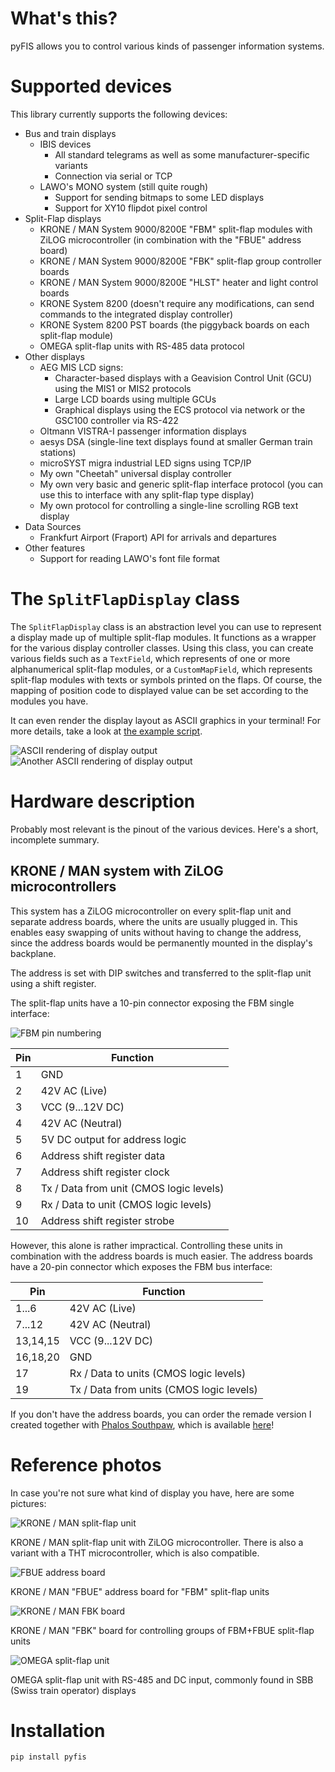 # What's this?
pyFIS allows you to control various kinds of passenger information systems.

# Supported devices
This library currently supports the following devices:

* Bus and train displays
  * IBIS devices
    * All standard telegrams as well as some manufacturer-specific variants
    * Connection via serial or TCP
  * LAWO's MONO system (still quite rough)
    * Support for sending bitmaps to some LED displays
    * Support for XY10 flipdot pixel control
* Split-Flap displays
  * KRONE / MAN System 9000/8200E "FBM" split-flap modules with ZiLOG microcontroller (in combination with the "FBUE" address board)
  * KRONE / MAN System 9000/8200E "FBK" split-flap group controller boards
  * KRONE / MAN System 9000/8200E "HLST" heater and light control boards
  * KRONE System 8200 (doesn't require any modifications, can send commands to the integrated display controller)
  * KRONE System 8200 PST boards (the piggyback boards on each split-flap module)
  * OMEGA split-flap units with RS-485 data protocol
* Other displays
  * AEG MIS LCD signs:
    * Character-based displays with a Geavision Control Unit (GCU) using the MIS1 or MIS2 protocols
    * Large LCD boards using multiple GCUs
    * Graphical displays using the ECS protocol via network or the GSC100 controller via RS-422
  * Oltmann VISTRA-I passenger information displays
  * aesys DSA (single-line text displays found at smaller German train stations)
  * microSYST migra industrial LED signs using TCP/IP
  * My own "Cheetah" universal display controller
  * My own very basic and generic split-flap interface protocol (you can use this to interface with any split-flap type display)
  * My own protocol for controlling a single-line scrolling RGB text display
* Data Sources
  * Frankfurt Airport (Fraport) API for arrivals and departures
* Other features
  * Support for reading LAWO's font file format

# The `SplitFlapDisplay` class
The `SplitFlapDisplay` class is an abstraction level you can use to represent a display made up of multiple split-flap modules. It functions as a wrapper for the various display controller classes. Using this class, you can create various fields such as a `TextField`, which represents of one or more alphanumerical split-flap modules, or a `CustomMapField`, which represents split-flap modules with texts or symbols printed on the flaps. Of course, the mapping of position code to displayed value can be set according to the modules you have.

It can even render the display layout as ASCII graphics in your terminal! For more details, take a look at [the example script](/examples/splitflap_display_example.py).

![ASCII rendering of display output](/images/ascii_render.png?raw=true)
![Another ASCII rendering of display output](/images/ascii_render2.png?raw=true)

# Hardware description
Probably most relevant is the pinout of the various devices.
Here's a short, incomplete summary.

## KRONE / MAN system with ZiLOG microcontrollers
This system has a ZiLOG microcontroller on every split-flap unit and separate address boards, where the units are usually plugged in. This enables easy swapping of units without having to change the address, since the address boards would be permanently mounted in the display's backplane.

The address is set with DIP switches and transferred to the split-flap unit using a shift register.

The split-flap units have a 10-pin connector exposing the FBM single interface:

![FBM pin numbering](/images/krone_fbm_pin_numbering.jpg?raw=true)

| Pin | Function                                        |
|-----|-------------------------------------------------|
| 1   | GND                                             |
| 2   | 42V AC (Live)                                   |
| 3   | VCC (9...12V DC)                                |
| 4   | 42V AC (Neutral)                                |
| 5   | 5V DC output for address logic                  |
| 6   | Address shift register data                     |
| 7   | Address shift register clock                    |
| 8   | Tx / Data from unit (CMOS logic levels)         |
| 9   | Rx / Data to unit (CMOS logic levels)           |
| 10  | Address shift register strobe                   |

However, this alone is rather impractical. Controlling these units in combination with the address boards is much easier. The address boards have a 20-pin connector which exposes the FBM bus interface:

| Pin      | Function                                 |
|----------|------------------------------------------|
| 1...6    | 42V AC (Live)                            |
| 7...12   | 42V AC (Neutral)                         |
| 13,14,15  | VCC (9...12V DC)                        |
| 16,18,20 | GND                                      |
| 17       | Rx / Data to units (CMOS logic levels)   |
| 19       | Tx / Data from units (CMOS logic levels) |

If you don't have the address boards, you can order the remade version I created together with [Phalos Southpaw](http://www.phalos-werkstatt.de/), which is available [here](https://github.com/Mezgrman/Krone-FBUE)!

# Reference photos
In case you're not sure what kind of display you have, here are some pictures:

![KRONE / MAN split-flap unit](/images/krone_zilog.jpg?raw=true)

KRONE / MAN split-flap unit with ZiLOG microcontroller. There is also a variant with a THT microcontroller, which is also compatible.

![FBUE address board](/images/krone_fbue.jpg?raw=true)

KRONE / MAN "FBUE" address board for "FBM" split-flap units

![KRONE / MAN FBK board](/images/krone_fbk.jpg?raw=true)

KRONE / MAN "FBK" board for controlling groups of FBM+FBUE split-flap units

![OMEGA split-flap unit](/images/omega_unit.jpg?raw=true)

OMEGA split-flap unit with RS-485 and DC input, commonly found in SBB (Swiss train operator) displays



# Installation
`pip install pyfis`